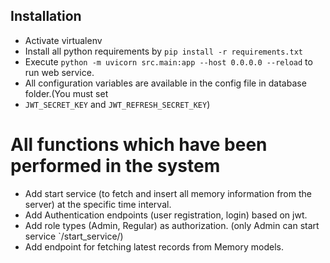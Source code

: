 ## Installation
- Activate virtualenv
- Install all python requirements by `pip install -r requirements.txt`
- Execute `python -m uvicorn src.main:app --host 0.0.0.0 --reload` to run web service.
- All configuration variables are available in the config file in database folder.(You must set 
- `JWT_SECRET_KEY` and `JWT_REFRESH_SECRET_KEY`)

# All functions which have been performed in the system
- Add start service (to fetch and insert all memory information from the server) at the specific time interval.
- Add Authentication endpoints (user registration, login) based on jwt.
- Add role types (Admin, Regular) as authorization. (only Admin can start service `/start_service/)
- Add endpoint for fetching latest records from Memory models.
